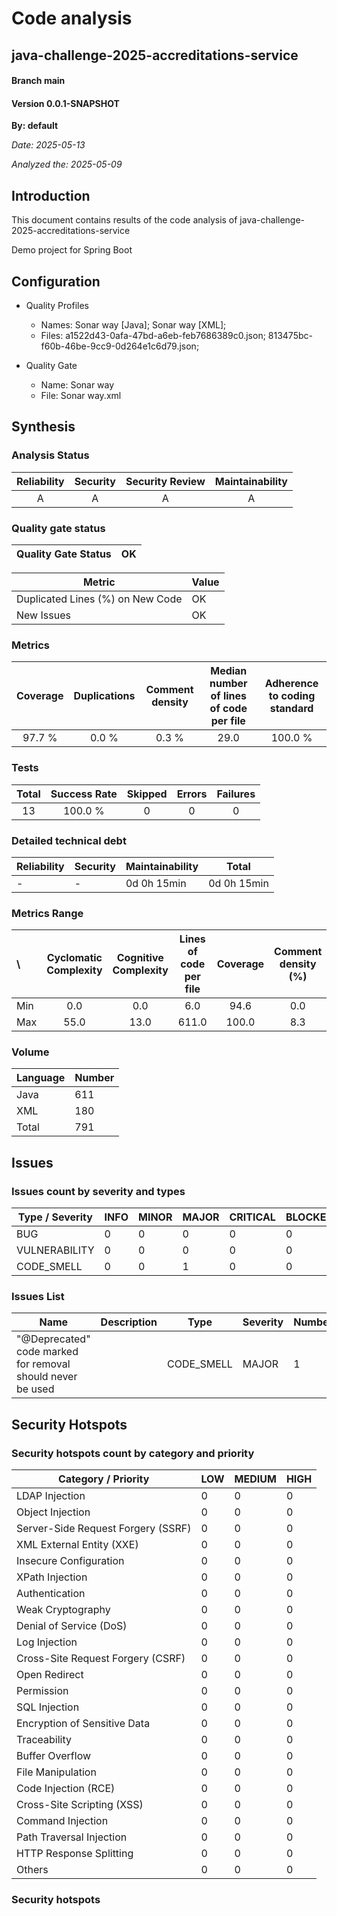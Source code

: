 # Code analysis
## java-challenge-2025-accreditations-service 
#### Branch main
#### Version 0.0.1-SNAPSHOT 

**By: default**

*Date: 2025-05-13*

*Analyzed the: 2025-05-09*

## Introduction
This document contains results of the code analysis of java-challenge-2025-accreditations-service

Demo project for Spring Boot

## Configuration

- Quality Profiles
    - Names: Sonar way [Java]; Sonar way [XML]; 
    - Files: a1522d43-0afa-47bd-a6eb-feb7686389c0.json; 813475bc-f60b-46be-9cc9-0d264e1c6d79.json; 


 - Quality Gate
    - Name: Sonar way
    - File: Sonar way.xml

## Synthesis

### Analysis Status

Reliability | Security | Security Review | Maintainability |
:---:|:---:|:---:|:---:
A | A | A | A |

### Quality gate status

| Quality Gate Status | OK |
|-|-|

Metric|Value
---|---
Duplicated Lines (%) on New Code|OK
New Issues|OK


### Metrics

Coverage | Duplications | Comment density | Median number of lines of code per file | Adherence to coding standard |
:---:|:---:|:---:|:---:|:---:
97.7 % | 0.0 % | 0.3 % | 29.0 | 100.0 %

### Tests

Total | Success Rate | Skipped | Errors | Failures |
:---:|:---:|:---:|:---:|:---:
13 | 100.0 % | 0 | 0 | 0

### Detailed technical debt

Reliability|Security|Maintainability|Total
---|---|---|---
-|-|0d 0h 15min|0d 0h 15min


### Metrics Range

\ | Cyclomatic Complexity | Cognitive Complexity | Lines of code per file | Coverage | Comment density (%) | Duplication (%)
:---|:---:|:---:|:---:|:---:|:---:|:---:
Min | 0.0 | 0.0 | 6.0 | 94.6 | 0.0 | 0.0
Max | 55.0 | 13.0 | 611.0 | 100.0 | 8.3 | 0.0

### Volume

Language|Number
---|---
Java|611
XML|180
Total|791


## Issues

### Issues count by severity and types

Type / Severity|INFO|MINOR|MAJOR|CRITICAL|BLOCKER
---|---|---|---|---|---
BUG|0|0|0|0|0
VULNERABILITY|0|0|0|0|0
CODE_SMELL|0|0|1|0|0


### Issues List

Name|Description|Type|Severity|Number
---|---|---|---|---
"@Deprecated" code marked for removal should never be used||CODE_SMELL|MAJOR|1


## Security Hotspots

### Security hotspots count by category and priority

Category / Priority|LOW|MEDIUM|HIGH
---|---|---|---
LDAP Injection|0|0|0
Object Injection|0|0|0
Server-Side Request Forgery (SSRF)|0|0|0
XML External Entity (XXE)|0|0|0
Insecure Configuration|0|0|0
XPath Injection|0|0|0
Authentication|0|0|0
Weak Cryptography|0|0|0
Denial of Service (DoS)|0|0|0
Log Injection|0|0|0
Cross-Site Request Forgery (CSRF)|0|0|0
Open Redirect|0|0|0
Permission|0|0|0
SQL Injection|0|0|0
Encryption of Sensitive Data|0|0|0
Traceability|0|0|0
Buffer Overflow|0|0|0
File Manipulation|0|0|0
Code Injection (RCE)|0|0|0
Cross-Site Scripting (XSS)|0|0|0
Command Injection|0|0|0
Path Traversal Injection|0|0|0
HTTP Response Splitting|0|0|0
Others|0|0|0


### Security hotspots



